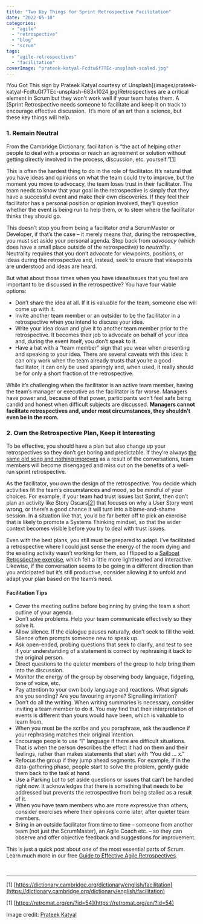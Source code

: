 ```yaml
---
title: "Two Key Things for Sprint Retrospective Facilitation"
date: "2022-05-10"
categories: 
  - "agile"
  - "retrospective"
  - "blog"
  - "scrum"
tags: 
  - "agile-retrospectives"
  - "facilitation"
coverImage: "prateek-katyal-FcdtuGf7TEc-unsplash-scaled.jpg"
---
```


!You Got This sign by Prateek Katyal courtesy of Unsplash](images/prateek-katyal-FcdtuGf7TEc-unsplash-683x1024.jpg)Retrospectives are a critical element in Scrum but they won’t work well if your team hates them. A [Sprint Retrospective needs someone to facilitate and keep it on track to encourage effective discussion.  It’s more of an art than a science, but these key things will help.

### 1\. Remain Neutral

From the Cambridge Dictionary, facilitation is “the act of helping other people to deal with a process or reach an agreement or solution without getting directly involved in the process, discussion, etc. yourself.”\[[1](#footnotes)\]

This is often the hardest thing to do in the role of facilitator. It’s natural that you have ideas and opinions on what the team could try to improve, but the moment you move to advocacy, the team loses trust in their facilitator. The team needs to know that your goal in the retrospective is simply that they have a successful event and make their own discoveries. If they feel their facilitator has a personal position or opinion involved, they’ll question whether the event is being run to help them, or to steer where the facilitator thinks they should go.

This doesn’t stop you from being a facilitator _and_ a ScrumMaster or Developer, if that’s the case – it merely means that, during the retrospective, you must set aside your personal agenda. Step back from _advocacy_ (which does have a small place outside of the retrospective) to _neutrality_. Neutrality requires that you don’t advocate for viewpoints, positions, or ideas during the retrospective and, instead, seek to ensure that viewpoints are understood and ideas are heard.

But what about those times when you have ideas/issues that you feel are important to be discussed in the retrospective? You have four viable options:

- Don’t share the idea at all. If it is valuable for the team, someone else will come up with it.
- Invite another team member or an outsider to be the facilitator in a retrospective when you intend to discuss your idea.
- Write your idea down and give it to another team member prior to the retrospective. It becomes their job to advocate on behalf of your idea and, during the event itself, you don’t speak to it.
- Have a hat with a “team member” sign that you wear when presenting and speaking to your idea. There are several caveats with this idea: it can only work when the team already trusts that you’re a good facilitator, it can only be used sparingly and, when used, it really should be for only a short fraction of the retrospective.

While it’s challenging when the facilitator is an active team member, having the team’s manager or executive as the facilitator is far worse. Managers have power and, because of that power, participants won’t feel safe being candid and honest when difficult subjects are discussed. **Managers cannot facilitate retrospectives and, under most circumstances, they shouldn’t even be in the room.**

### 2\. Own the Retrospective Plan, Keep it Interesting

To be effective, you should have a plan but also change up your retrospectives so they don’t get boring and predictable. If they’re always [the same old song and nothing improves](/blog/same-old-song-in-sprint-retrospective.html) as a result of the conversations, team members will become disengaged and miss out on the benefits of a well-run sprint retrospective.

As the facilitator, you own the design of the retrospective. You decide which activities fit the team’s circumstances and mood, so be mindful of your choices. For example, if your team had trust issues last Sprint, then don’t plan an activity like Story Oscars\[[2](#footnotes)\] that focuses on why a User Story went wrong, or there’s a good chance it will turn into a blame-and-shame session. In a situation like that, you’d be far better off to pick an exercise that is likely to promote a Systems Thinking mindset, so that the wider context becomes visible before you try to deal with trust issues.

Even with the best plans, you still must be prepared to adapt. I’ve facilitated a retrospective where I could just sense the energy of the room dying and the existing activity wasn’t working for them, so I flipped to a [Sailboat Retrospective exercise](https://www.retrium.com/retrospective-techniques/sailboat), which felt a little more lighthearted and interactive. Likewise, if the conversation seems to be going in a different direction than you anticipated but it’s still productive, consider allowing it to unfold and adapt your plan based on the team’s need.

#### Facilitation Tips

- Cover the meeting outline before beginning by giving the team a short outline of your agenda.
- Don’t solve problems. Help your team communicate effectively so they solve it.
- Allow silence. If the dialogue pauses naturally, don’t seek to fill the void. Silence often prompts someone new to speak up.
- Ask open-ended, probing questions that seek to clarify, and test to see if your understanding of a statement is correct by rephrasing it back to the original person.
- Direct questions to the quieter members of the group to help bring them into the discussion.
- Monitor the energy of the group by observing body language, fidgeting, tone of voice, etc.
- Pay attention to your own body language and reactions. What signals are you sending? Are you favouring anyone? Signalling irritation?
- Don’t do all the writing. When writing summaries is necessary, consider inviting a team member to do it. You may find that their interpretation of events is different than yours would have been, which is valuable to learn from.
- When you must be the scribe and you paraphrase, ask the audience if your rephrasing matches their original intention.
- Encourage people to use “I” language if there are difficult situations. That is when the person describes the effect it had on them and their feelings, rather than makes statements that start with “You did … x.”
- Refocus the group if they jump ahead segments. For example, if in the data-gathering phase, people start to solve the problem, gently guide them back to the task at hand.
- Use a Parking Lot to set aside questions or issues that can’t be handled right now. It acknowledges that there is something that needs to be addressed but prevents the retrospective from being stalled as a result of it.
- When you have team members who are more expressive than others, consider exercises where their opinions come later, after quieter team members.
- Bring in an outside facilitator from time to time – someone from another team (not just the ScrumMaster), an Agile Coach etc. – so they can observe and offer objective feedback and suggestions for improvement.

This is just a quick post about one of the most essential parts of Scrum. Learn much more in our free [Guide to Effective Agile Retrospectives](/guide-to-effective-agile-retrospectives).

 

* * *

\[1\] [https://dictionary.cambridge.org/dictionary/english/facilitation](https://dictionary.cambridge.org/dictionary/english/facilitation)

\[1\] [https://retromat.org/en/?id=54](https://retromat.org/en/?id=54)

Image credit: [Prateek Katyal](https://unsplash.com/@prateekkatyal)
